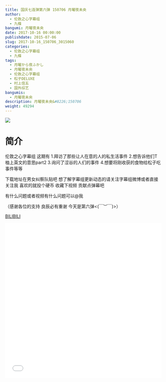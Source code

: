 ```yaml
---
title: 国庆七连弹第六弹 150706 月曜夜未央
author: 
  - 伦敦之心字幕组
  - 九條
bangumi: 月曜夜未央
date: 2017-10-16 00:00:00
publishdate: 2015-07-06
slug: 2017-10-16_150706_3015060
categories: 
  - 伦敦之心字幕组
  - 九條
tags: 
  - 月曜から夜ふかし
  - 月曜夜未央
  - 伦敦之心字幕组
  - 松子DELUXE
  - 村上信五
  - 国外综艺
bangumis: 
  - 月曜夜未央
description: 月曜夜未央&#8226;150706
weight: 49294
---
```


![](https://i.imgur.com/nXdznTt.jpg)

# 简介  
伦敦之心字幕组 这期有 1.拜访了那些让人在意的人的私生活事件 2.想告诉他们T桖上英文的意思part2 3.询问了涩谷的人们的事件 4.想要将刚收获的食物给松子吃事件等等 
下载地址在男女纠察队贴吧 想了解字幕组更新动态的请关注字幕组微博或者直接关注我 喜欢的就投个硬币 收藏下视频 贡献点弹幕吧
有什么问题或者视频有什么问题可以@我
（感谢各位的支持 良辰必有重谢 今天是第六弹&lt;(￣︶￣)&gt;）

  [BILIBILI](https://www.bilibili.com/video/av3015060/)


  <iframe src="//www.bilibili.com/html/html5player.html?cid=4728184&aid=3015060" width="100%" height="500" frameborder="0" allowfullscreen="allowfullscreen"></iframe>
